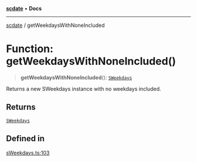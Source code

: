 [**scdate**](../README.md) • **Docs**

---

[scdate](../README.md) / getWeekdaysWithNoneIncluded

# Function: getWeekdaysWithNoneIncluded()

> **getWeekdaysWithNoneIncluded**(): [`SWeekdays`](../classes/SWeekdays.md)

Returns a new SWeekdays instance with no weekdays included.

## Returns

[`SWeekdays`](../classes/SWeekdays.md)

## Defined in

[sWeekdays.ts:103](https://github.com/ericvera/scdate/blob/main/src/sWeekdays.ts#L103)
